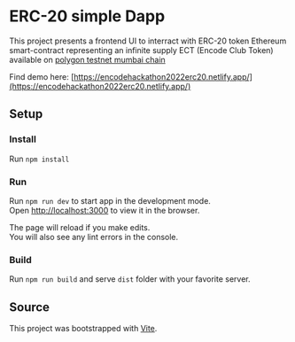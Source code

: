 # ERC-20 simple Dapp

This project presents a frontend UI to interract with ERC-20 token Ethereum smart-contract representing an infinite supply ECT (Encode Club Token) available on [polygon testnet mumbai chain](https://mumbai.polygonscan.com/address/0x33CaF471Da39554B9BF2c4108437EF40D0688d62#code)  

Find demo here: [https://encodehackathon2022erc20.netlify.app/](https://encodehackathon2022erc20.netlify.app/)  

## Setup

### Install

Run `npm install`

### Run

Run `npm run dev` to start app in the development mode.  
Open [http://localhost:3000](http://localhost:3000) to view it in the browser.

The page will reload if you make edits.  
You will also see any lint errors in the console.

### Build

Run `npm run build` and serve `dist` folder with your favorite server.  

## Source

This project was bootstrapped with [Vite](https://vitejs.dev/guide/).
